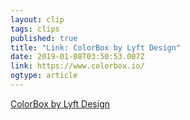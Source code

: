 ```yaml
---
layout: clip 
tags: clips 
published: true 
title: "Link: ColorBox by Lyft Design" 
date: 2019-01-08T03:50:53.007Z 
link: https://www.colorbox.io/ 
ogtype: article 
---
```

[ ColorBox by Lyft Design ]( https://www.colorbox.io/ ) 

